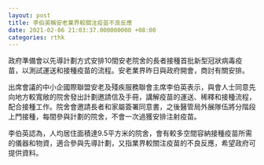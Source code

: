 ```yaml
---
layout: post
title: 李伯英稱安老業界較關注疫苗不良反應
date: 2021-02-06 21:03:37.000000000 +08:00
categories: rthk
---
```


政府準備會以先導計劃方式安排10間安老院舍的長者接種首批新型冠狀病毒疫苗，以測試運送和接種疫苗的流程。安老業界昨日與政府開會，商討有關安排。

出席會議的中小企國際聯盟安老及殘疾服務聯會主席李伯英表示，與會人士同意先向地方較寬敞的院舍發出計劃邀請信及手冊，講解疫苗的運送、稀釋和接種流程，配合接種工作。院舍會邀請長者和家屬簽署同意書，之後醫管局外展隊伍將分階段上門接種，每間參與計劃的院舍，不會一次過獲安排注射疫苗。

李伯英認為，人均居住面積達9.5平方米的院舍，會有較多空間容納接種疫苗所需的儀器和物資，適合參與先導計劃，又指業界較關注疫苗的不良反應，希望政府可提供資料。
